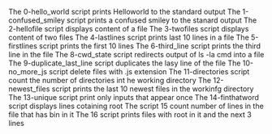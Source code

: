 The 0-hello_world script prints Helloworld to the standard output
The 1-confused_smiley script prints a confused smiley to the stanard output
The 2-hellofile script displays content of a file
The 3-twofiles script displays content of two files
The 4-lastlines script prints last 10 lines in a file
The 5-firstlines script prints the first 10 lines
The 6-third_line script prints the third line in the file
The 8-cwd_state script redirects output of ls -la cmd into a file
The 9-duplicate_last_line script duplicates the lasy line of the file
The 10-no_more_js script delete files with .js extension
The 11-directories script count the number of directories int he working directory
The 12-newest_files script prints the last 10 newest files in the workinfg directory
The 13-unique script print only inputs that appear once
The 14-finthatword script displays lines cotaining root
The script 15 count number of lines in the file that has bin in it
The 16 script prints files with root in it and the next 3 lines
